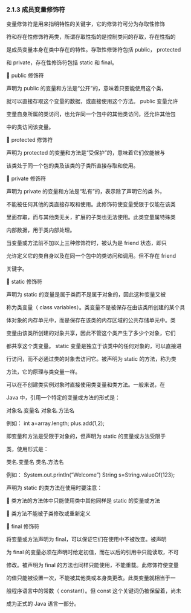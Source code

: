 ### 2.1.3 成员变量修饰符

变量修饰符是用来指明特性的关键字，它的修饰符可分为存取性修饰

符和存在性修饰符两类，所谓存取性指的是控制类间的存取，存在性指的

是成员变量本身在类中存在的特性。存取性修饰符包括 public， protected

和 private，存在性修饰符包括 static 和 final。

 public 修饰符

声明为 public 的变量和方法是“公开”的，意味着只要能使用这个类，

就可以直接存取这个变量的数据，或直接使用这个方法。 public 变量允许

变量自身所属的类访问，也允许同一个包中的其他类访问，还允许其他包

中的类访问该变量。

 protected 修饰符

声明为 protected 的变量和方法是“受保护”的，意味着它们仅能被与

该类处于同一个包的类及该类的子类所直接存取和使用。

 private 修饰符

声明为 private 的变量和方法是“私有”的，表示除了声明它的类 外，

不能被任何其他的类直接存取和使用。此修饰符使变量受限于仅能在该类

里面存取，而与其他类无关，扩展的子类也无法使用。此类变量属特殊类

内部数据，用于类内部处理。

当变量或方法前不加以上三种修饰符时，被认为是 friend 状态，即只

允许定义它的类自身以及在同一个包中的类访问和调用。但不存在 friend

关键字。

 static 修饰符

声明为 static 的变量是属于类而不是属于对象的，因此这种变量又被

称为类变量（ class variables）。类变量不是被保存在由该类所创建的某个具

体对象的内存单元中，而是保存在该类的内存区域的公共存储单元中。类

变量由该类所创建的对象共享，因此不管这个类产生了多少个对象，它们

都共享这个类变量。 static 变量是独立于该类中的任何对象的，可以直接进

行访问，而不必通过类的对象去访问它。被声明为 static 的方法，称为类

方法，它的原理与类变量一样。

可以在不创建类实例对象时直接使用类变量和类方法。一般来说，在

Java 中，引用一个特定的变量或方法的形式是：

对象名.变量名 对象名.方法名

例如： int a=array.length; plus.add\(1,2\);

即变量和方法是受限于对象的，但声明为 static 的变量或方法受限于

类，使用形式是：

类名.变量名 类名.方法名

例如： System.out.println\(“Welcome”\) String s=String.valueOf\(123\);

声明为 static 的类方法在使用时要注意：

 类方法的方法体中只能使用类中其他同样是 static 的变量或方法

 类方法不能被子类修改或重新定义

 final 修饰符

将变量或方法声明为 final，可以保证它们在使用中不被改变。被声明

为 final 的变量必须在声明时给定初值，而在以后的引用中只能读取，不可

修改。被声明为 final 的方法也同样只能使用，不能重载。此修饰符使变量

的值只能被设置一次，不能被其他类或本身类更改。此类变量就相当于一

般程序语言中的常数（ constant）。但 const 这个关键词仍被保留着，尚未

成为正式的 Java 语言一部分。


